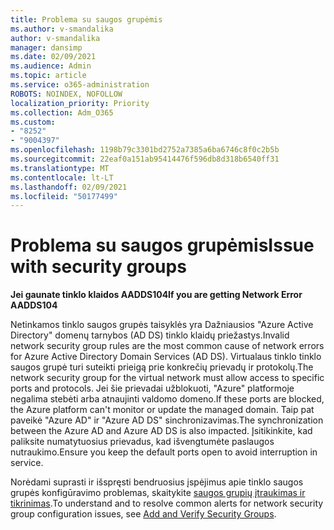 ```yaml
---
title: Problema su saugos grupėmis
ms.author: v-smandalika
author: v-smandalika
manager: dansimp
ms.date: 02/09/2021
ms.audience: Admin
ms.topic: article
ms.service: o365-administration
ROBOTS: NOINDEX, NOFOLLOW
localization_priority: Priority
ms.collection: Adm_O365
ms.custom:
- "8252"
- "9004397"
ms.openlocfilehash: 1198b79c3301bd2752a7385a6ba6746c8f0c2b5b
ms.sourcegitcommit: 22eaf0a151ab95414476f596db8d318b6540ff31
ms.translationtype: MT
ms.contentlocale: lt-LT
ms.lasthandoff: 02/09/2021
ms.locfileid: "50177499"
---
```

# <a name="issue-with-security-groups"></a><span data-ttu-id="7c40d-102">Problema su saugos grupėmis</span><span class="sxs-lookup"><span data-stu-id="7c40d-102">Issue with security groups</span></span>

<span data-ttu-id="7c40d-103">**Jei gaunate tinklo klaidos AADDS104**</span><span class="sxs-lookup"><span data-stu-id="7c40d-103">**If you are getting Network Error AADDS104**</span></span>

<span data-ttu-id="7c40d-104">Netinkamos tinklo saugos grupės taisyklės yra Dažniausios "Azure Active Directory" domenų tarnybos (AD DS) tinklo klaidų priežastys.</span><span class="sxs-lookup"><span data-stu-id="7c40d-104">Invalid network security group rules are the most common cause of network errors for Azure Active Directory Domain Services (AD DS).</span></span> <span data-ttu-id="7c40d-105">Virtualaus tinklo tinklo saugos grupė turi suteikti prieigą prie konkrečių prievadų ir protokolų.</span><span class="sxs-lookup"><span data-stu-id="7c40d-105">The network security group for the virtual network must allow access to specific ports and protocols.</span></span> <span data-ttu-id="7c40d-106">Jei šie prievadai užblokuoti, "Azure" platformoje negalima stebėti arba atnaujinti valdomo domeno.</span><span class="sxs-lookup"><span data-stu-id="7c40d-106">If these ports are blocked, the Azure platform can't monitor or update the managed domain.</span></span> <span data-ttu-id="7c40d-107">Taip pat paveikė "Azure AD" ir "Azure AD DS" sinchronizavimas.</span><span class="sxs-lookup"><span data-stu-id="7c40d-107">The synchronization between the Azure AD and Azure AD DS is also impacted.</span></span> <span data-ttu-id="7c40d-108">Įsitikinkite, kad paliksite numatytuosius prievadus, kad išvengtumėte paslaugos nutraukimo.</span><span class="sxs-lookup"><span data-stu-id="7c40d-108">Ensure you keep the default ports open to avoid interruption in service.</span></span>

<span data-ttu-id="7c40d-109">Norėdami suprasti ir išspręsti bendruosius įspėjimus apie tinklo saugos grupės konfigūravimo problemas, skaitykite [saugos grupių įtraukimas ir tikrinimas](https://docs.microsoft.com/azure/active-directory-domain-services/alert-nsg#verify-and-edit-existing-security-rules).</span><span class="sxs-lookup"><span data-stu-id="7c40d-109">To understand and to resolve common alerts for network security group configuration issues, see [Add and Verify Security Groups](https://docs.microsoft.com/azure/active-directory-domain-services/alert-nsg#verify-and-edit-existing-security-rules).</span></span>
